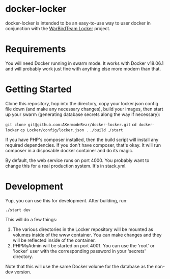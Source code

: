 # docker-locker
docker-locker is intended to be an easy-to-use way to user docker in conjunction with the [WarBirdTeam Locker](https://github.com/warbirdteam/Locker) project.

# Requirements
You will need Docker running in swarm mode. It works with Docker v18.06.1 and will probably work just fine with anything else more modern than that.

# Getting Started
Clone this repository, hop into the directory, copy your locker.json config file down (and make any necessary changes), build your images, then start up your swarm (generating database secrets along the way if necessary):

`git clone git@github.com:AKermodeBear/docker-locker.git`
`cd docker-locker`
`cp Locker/config/locker.json .`
`./build`
`./start`

If you have PHP's composer installed, then the build script will install any required dependencies. If you don't have composer, that's okay. It will run composer in a disposable docker container and do its magic.

By default, the web service runs on port 4000. You probably want to change this for a real production system. It's in stack.yml.

# Development
Yup, you can use this for development. After building, run:

`./start dev`

This will do a few things:
1. The various directories in the Locker repository will be mounted as volumes inside of the www container. You can make changes and they will be reflected inside of the container.
2. PHPMyAdmin will be started on port 4001. You can use the 'root' or 'locker' user with the corresponding password in your 'secrets' directory.

Note that this will use the same Docker volume for the database as the non-dev version. 